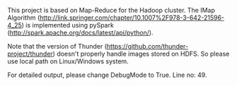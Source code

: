 This project is based on Map-Reduce for the Hadoop cluster. The IMap Algorithm (http://link.springer.com/chapter/10.1007%2F978-3-642-21596-4_25) is implemented using pySpark (http://spark.apache.org/docs/latest/api/python/). 

Note that the version of Thunder (https://github.com/thunder-project/thunder) doesn't properly handle images stored on HDFS. So please use local path on Linux/Windows system.

For detailed output, please change DebugMode to True. Line no: 49.
